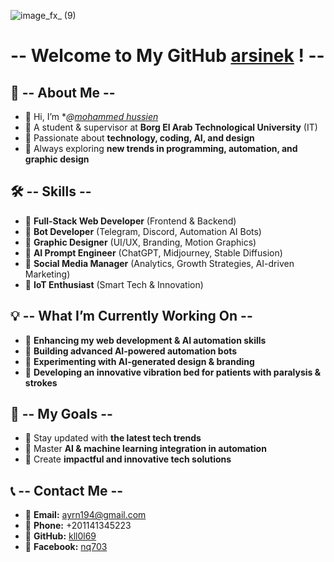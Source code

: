 ![image_fx_ (9)](https://github.com/user-attachments/assets/719d3c71-81f0-4968-a85b-b00dffdd4ea7)

# -- Welcome to My GitHub [arsinek](https://github.com/kll0l69) ! --  

## 🐍 -- About Me --  
- 🐍 Hi, I’m **@[mohammed hussien](https://www.facebook.com/nq703)*  
- 🐍 A student & supervisor at **Borg El Arab Technological University** (IT)  
- 🐍 Passionate about **technology, coding, AI, and design**  
- 🐍 Always exploring **new trends in programming, automation, and graphic design**  

## 🛠 -- Skills --  
- 🐍 **Full-Stack Web Developer** (Frontend & Backend)  
- 🐍 **Bot Developer** (Telegram, Discord, Automation AI Bots)  
- 🐍 **Graphic Designer** (UI/UX, Branding, Motion Graphics)  
- 🐍 **AI Prompt Engineer** (ChatGPT, Midjourney, Stable Diffusion)  
- 🐍 **Social Media Manager** (Analytics, Growth Strategies, AI-driven Marketing)  
- 🐍 **IoT Enthusiast** (Smart Tech & Innovation)  

## 💡 -- What I’m Currently Working On --  
- 🐍 **Enhancing my web development & AI automation skills**  
- 🐍 **Building advanced AI-powered automation bots**  
- 🐍 **Experimenting with AI-generated design & branding**  
- 🐍 **Developing an innovative vibration bed for patients with paralysis & strokes**  

## 🚀 -- My Goals --  
- 🐍 Stay updated with **the latest tech trends**  
- 🐍 Master **AI & machine learning integration in automation**  
- 🐍 Create **impactful and innovative tech solutions**  

## 📞 -- Contact Me --  
- 📧 **Email:** ayrn194@gmail.com  
- 📱 **Phone:** +201141345223  
- 🐍 **GitHub:** [kll0l69](https://github.com/kll0l69)  
- 📘 **Facebook:** [nq703](https://www.facebook.com/nq703)  
